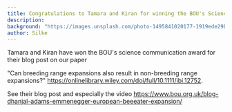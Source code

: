 ```yaml
---
title: Congratulations to Tamara and Kiran for winning the BOU's Science communication award!! 
description: 
background: "https://images.unsplash.com/photo-1495841020177-1919ede29bd8?ixlib=rb-1.2.1&ixid=eyJhcHBfaWQiOjEyMDd9&auto=format&fit=crop&w=1200&q=80"
author: Silke
---
```


Tamara and Kiran have won the BOU's science communication award for their blog post on our paper 

"Can breeding range expansions also result in non-breeding range expansions?" <https://onlinelibrary.wiley.com/doi/full/10.1111/ibi.12752>.

See their blog post and especially the video <https://www.bou.org.uk/blog-dhanjal-adams-emmenegger-european-beeeater-expansion/>
